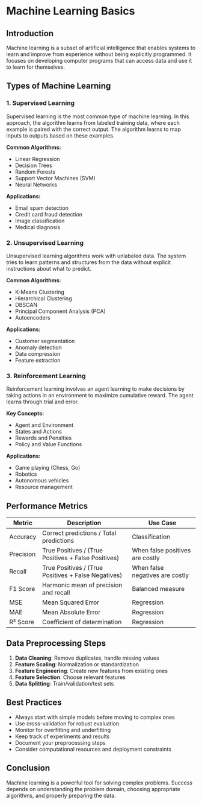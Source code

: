 # Machine Learning Basics

## Introduction

Machine learning is a subset of artificial intelligence that enables systems to learn and improve from experience without being explicitly programmed. It focuses on developing computer programs that can access data and use it to learn for themselves.

## Types of Machine Learning

### 1. Supervised Learning

Supervised learning is the most common type of machine learning. In this approach, the algorithm learns from labeled training data, where each example is paired with the correct output. The algorithm learns to map inputs to outputs based on these examples.

**Common Algorithms:**
- Linear Regression
- Decision Trees
- Random Forests
- Support Vector Machines (SVM)
- Neural Networks

**Applications:**
- Email spam detection
- Credit card fraud detection
- Image classification
- Medical diagnosis

### 2. Unsupervised Learning

Unsupervised learning algorithms work with unlabeled data. The system tries to learn patterns and structures from the data without explicit instructions about what to predict.

**Common Algorithms:**
- K-Means Clustering
- Hierarchical Clustering
- DBSCAN
- Principal Component Analysis (PCA)
- Autoencoders

**Applications:**
- Customer segmentation
- Anomaly detection
- Data compression
- Feature extraction

### 3. Reinforcement Learning

Reinforcement learning involves an agent learning to make decisions by taking actions in an environment to maximize cumulative reward. The agent learns through trial and error.

**Key Concepts:**
- Agent and Environment
- States and Actions
- Rewards and Penalties
- Policy and Value Functions

**Applications:**
- Game playing (Chess, Go)
- Robotics
- Autonomous vehicles
- Resource management

## Performance Metrics

| Metric | Description | Use Case |
|--------|-------------|----------|
| Accuracy | Correct predictions / Total predictions | Classification |
| Precision | True Positives / (True Positives + False Positives) | When false positives are costly |
| Recall | True Positives / (True Positives + False Negatives) | When false negatives are costly |
| F1 Score | Harmonic mean of precision and recall | Balanced measure |
| MSE | Mean Squared Error | Regression |
| MAE | Mean Absolute Error | Regression |
| R² Score | Coefficient of determination | Regression |

## Data Preprocessing Steps

1. **Data Cleaning**: Remove duplicates, handle missing values
2. **Feature Scaling**: Normalization or standardization
3. **Feature Engineering**: Create new features from existing ones
4. **Feature Selection**: Choose relevant features
5. **Data Splitting**: Train/validation/test sets

## Best Practices

- Always start with simple models before moving to complex ones
- Use cross-validation for robust evaluation
- Monitor for overfitting and underfitting
- Keep track of experiments and results
- Document your preprocessing steps
- Consider computational resources and deployment constraints

## Conclusion

Machine learning is a powerful tool for solving complex problems. Success depends on understanding the problem domain, choosing appropriate algorithms, and properly preparing the data.